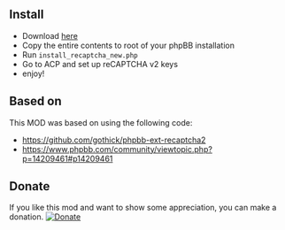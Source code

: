 Install
-------
 * Download [here](https://github.com/vinny/recaptcha-2-phpbbmod/archive/master.zip)
 * Copy the entire contents to root of your phpBB installation
 * Run `install_recaptcha_new.php`
 * Go to ACP and set up reCAPTCHA v2 keys
 * enjoy!

Based on
-------
This MOD was based on using the following code:
* https://github.com/gothick/phpbb-ext-recaptcha2
* https://www.phpbb.com/community/viewtopic.php?p=14209461#p14209461

Donate
-------
 If you like this mod and want to show some appreciation, you can make a donation.
[![Donate](https://www.paypalobjects.com/en_US/i/btn/btn_donateCC_LG.gif)](https://www.paypal.com/cgi-bin/webscr?cmd=_s-xclick&hosted_button_id=JWB6R5RMVQTT8)